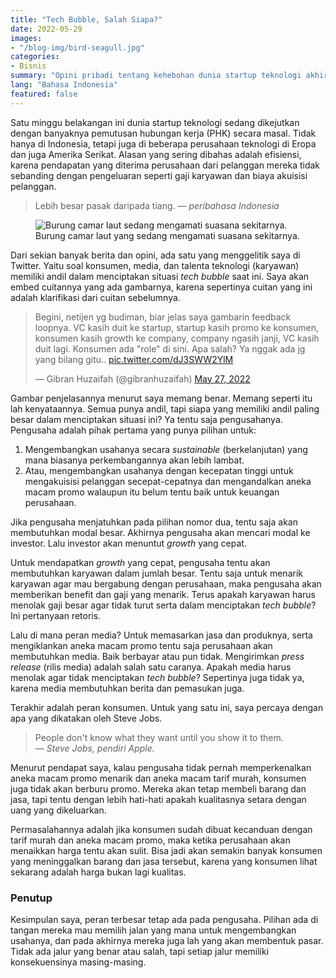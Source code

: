 ```yaml
---
title: "Tech Bubble, Salah Siapa?"
date: 2022-05-29
images:
- "/blog-img/bird-seagull.jpg"
categories:
- Bisnis
summary: "Opini pribadi tentang kehebohan dunia startup teknologi akhir-akhir ini."
lang: "Bahasa Indonesia"
featured: false
---
```


Satu minggu belakangan ini dunia startup teknologi sedang dikejutkan dengan banyaknya pemutusan hubungan kerja (PHK) secara masal. Tidak hanya di Indonesia, tetapi juga di beberapa perusahaan teknologi di Eropa dan juga Amerika Serikat. Alasan yang sering dibahas adalah efisiensi, karena pendapatan yang diterima perusahaan dari pelanggan mereka tidak sebanding dengan pengeluaran seperti gaji karyawan dan biaya akuisisi pelanggan.

> Lebih besar pasak daripada tiang. 
> <cite>&mdash; peribahasa Indonesia</cite>

<figure class="figure">
<img src="/blog-img/bird-seagull.jpg" class="figure-img img-fluid" alt="Burung camar laut sedang mengamati suasana sekitarnya." />
<figcaption class="figure-caption text-center">Burung camar laut yang sedang mengamati suasana sekitarnya.</figcaption>
</figure>

Dari sekian banyak berita dan opini, ada satu yang menggelitik saya di Twitter. Yaitu soal konsumen, media, dan talenta teknologi (karyawan) memiliki andil dalam menciptakan situasi *tech bubble* saat ini. Saya akan embed cuitannya yang ada gambarnya, karena sepertinya cuitan yang ini adalah klarifikasi dari cuitan sebelumnya.

<blockquote class="twitter-tweet"><p lang="in" dir="ltr">Begini, netijen yg budiman, biar jelas saya gambarin feedback loopnya. VC kasih duit ke startup, startup kasih promo ke konsumen, konsumen kasih growth ke company, company ngasih janji, VC kasih duit lagi. Konsumen ada &quot;role&quot; di sini. Apa salah? Ya nggak ada jg yang bilang gitu.. <a href="https://t.co/dJ3SWW2YlM">pic.twitter.com/dJ3SWW2YlM</a></p>&mdash; Gibran Huzaifah (@gibranhuzaifah) <a href="https://twitter.com/gibranhuzaifah/status/1530192471837544449?ref_src=twsrc%5Etfw">May 27, 2022</a></blockquote> <script async src="https://platform.twitter.com/widgets.js" charset="utf-8"></script>

Gambar penjelasannya menurut saya memang benar. Memang seperti itu lah kenyataannya. Semua punya andil, tapi siapa yang memiliki andil paling besar dalam menciptakan situasi ini? Ya tentu saja pengusahanya. Pengusaha adalah pihak pertama yang punya pilihan untuk:
1. Mengembangkan usahanya secara *sustainable* (berkelanjutan) yang mana biasanya perkembangannya akan lebih lambat.
2. Atau, mengembangkan usahanya dengan kecepatan tinggi untuk mengakuisisi pelanggan secepat-cepatnya dan mengandalkan aneka macam promo walaupun itu belum tentu baik untuk keuangan perusahaan.

Jika pengusaha menjatuhkan pada pilihan nomor dua, tentu saja akan membutuhkan modal besar. Akhirnya pengusaha akan mencari modal ke investor. Lalu investor akan menuntut *growth* yang cepat.

Untuk mendapatkan *growth* yang cepat, pengusaha tentu akan membutuhkan karyawan dalam jumlah besar. Tentu saja untuk menarik karyawan agar mau bergabung dengan perusahaan, maka pengusaha akan memberikan benefit dan gaji yang menarik. Terus apakah karyawan harus menolak gaji besar agar tidak turut serta dalam menciptakan *tech bubble*? Ini pertanyaan retoris.

Lalu di mana peran media? Untuk memasarkan jasa dan produknya, serta mengiklankan aneka macam promo tentu saja perusahaan akan membutuhkan media. Baik berbayar atau pun tidak. Mengirimkan *press release* (rilis media) adalah salah satu caranya. Apakah media harus menolak agar tidak menciptakan *tech bubble*? Sepertinya juga tidak ya, karena media membutuhkan berita dan pemasukan juga.

Terakhir adalah peran konsumen. Untuk yang satu ini, saya percaya dengan apa yang dikatakan oleh Steve Jobs.

> People don't know what they want until you show it to them.  
> &mdash; <cite>Steve Jobs, pendiri Apple.</cite>

Menurut pendapat saya, kalau pengusaha tidak pernah memperkenalkan aneka macam promo menarik dan aneka macam tarif murah, konsumen juga tidak akan berburu promo. Mereka akan tetap membeli barang dan jasa, tapi tentu dengan lebih hati-hati apakah kualitasnya setara dengan uang yang dikeluarkan.

Permasalahannya adalah jika konsumen sudah dibuat kecanduan dengan tarif murah dan aneka macam promo, maka ketika perusahaan akan menaikkan harga tentu akan sulit. Bisa jadi akan semakin banyak konsumen yang meninggalkan barang dan jasa tersebut, karena yang konsumen lihat sekarang adalah harga bukan lagi kualitas.

### Penutup

Kesimpulan saya, peran terbesar tetap ada pada pengusaha. Pilihan ada di tangan mereka mau memilih jalan yang mana untuk mengembangkan usahanya, dan pada akhirnya mereka juga lah yang akan membentuk pasar. Tidak ada jalur yang benar atau salah, tapi setiap jalur memiliki konsekuensinya masing-masing.
